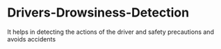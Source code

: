 # Drivers-Drowsiness-Detection

It helps in detecting the actions of the driver and safety precautions and avoids accidents
